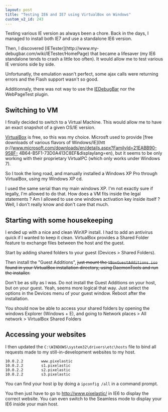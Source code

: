 ```yaml
---
layout: post
title: "Testing IE6 and IE7 using VirtualBox on Windows"
custom_v2_id: 243
---
```


Testing various IE version as always been a chore. Back in the days, I managed
to install both IE7 and use a standalone IE6 version.

Then, I discovered [IETester](http://www.my-
debugbar.com/wiki/IETester/HomePage) that became a lifesaver (my IE6
standalone tends to crash a little too often). It would allow me to test
various IE versions side by side.

Unfortunatly, the emulation wasn't perfect, some ajax calls were returning
errors and the Flash support wasn't so good.

Additionnaly, there was not way to use the
[IEDebugBar](http://www.debugbar.com/?langage=en) nor the WebPageTest plugin.

## Switching to VM

I finally decided to switch to a Virtual Machine. This would allow me to have
an exact snapshot of a given OS/IE version.

[VirtualBox](http://www.virtualbox.org/) is free, so this was my choice.
Microsft used to provide [free downloads of various flavors of Windows/IE](htt
p://www.microsoft.com/downloads/en/details.aspx?FamilyId=21EABB90-958F-
4B64-B5F1-73D0A413C8EF&displaylang=en), but it seems to be only working with
their proprietary VirtualPC (which only works under Windows 7).

So I took the long road, and manually installed a Windows XP Pro through
VirtualBox, using my Windows XP cd.

I used the same serial than my main windows XP. I'm not exactly sure if
legally, I'm allowed to do that. How does a VM fits inside the legal
statements ? Am I allowed to use one windows activation key inside itself ?
Well, I don't really know and don't care that much.

## Starting with some housekeeping

I ended up with a nice and clean WinXP install. I had to add an antivirus
quick if I wanted to keep it clean. VirtualBox provides a Shared Folder
feature to exchange files between the host and the guest.

Start by adding shared folders to your guest (Devices > Shared Folders).

Then install the "Guest Additions", <del>just mount the
`VBoxGuestAdditions.iso` found in your VirtualBox installation directory,
using DaemonTools and run the installer.</del>

Don't be as silly as I was. Do not install the Guest Additions on your host,
but on your guest. Yeah, seems more logical that way. Just select the options
in the Devices menu of your guest window. Reboot after the installation.

You should now be able to access your shared folders by opening the windows
Explorer (Windows + E), and going to Network places > All network > VirtualBox
Shared Folders

## Accessing your websites

I then updated the `C:\WINDOWS\system32\drivers\etc\hosts` file to bind all
requests made to my still-in-development websites to my host.

    
    10.0.2.2        www.pixelastic  
    10.0.2.2        s1.pixelastic  
    10.0.2.2        s2.pixelastic  
    10.0.2.2        s3.pixelastic

You can find your host ip by doing a `ipconfig /all` in a command prompt.

You then just have to go to http://www.pixelastic/ in IE6 to display the
correct website. You can even switch to the Seamless mode to display your IE6
inside your main host.

